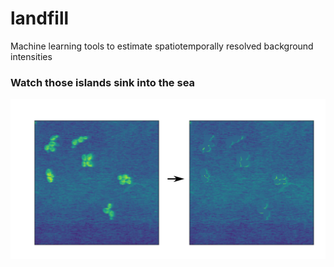 # landfill
Machine learning tools to estimate spatiotemporally resolved background intensities 


### Watch those islands sink into the sea
![Masking cells with background estimates](data/sinking.png)
